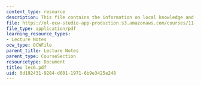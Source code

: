 ```yaml
---
content_type: resource
description: This file contains the information on local knowledge and PPGIS.
file: https://ol-ocw-studio-app-production.s3.amazonaws.com/courses/11-204-planning-communications-and-digital-media-fall-2004/0d1924319284d60119716b9e3425e248_lec6.pdf
file_type: application/pdf
learning_resource_types:
- Lecture Notes
ocw_type: OCWFile
parent_title: Lecture Notes
parent_type: CourseSection
resourcetype: Document
title: lec6.pdf
uid: 0d192431-9284-d601-1971-6b9e3425e248
---
```

